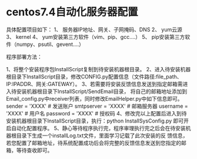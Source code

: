 ﻿
# centos7.4自动化服务器配置

具体配置项目如下：
1、	服务器IP地址、网关、子网掩码、DNS
2、	yum云源
3、	kernel
4、	yum安装第三方软件（vim、pip、gcc….）
5、	pip安装第三方软件（numpy、psutil、gevent….）

程序部署方法：

1、将整个安装程序包InstallScript复制到待安装机器根目录。
2、进入待安装机器根目录下InstallScript目录，修改CONFIG.py配置信息（文件路径:file_path、IP:IPADDR、网关:GATEWAY）。
3、若需要将安装反馈信息发送到指定邮箱需进入待安装机器根目录下InstallScript/SendEmail目录，
   将自己的邮箱地址添加到Email_config.py中receiver列表，同时修改EmailHelper.py中如下信息即可。
   sender = 'XXXX'      # 发送账户
   smtpserver = 'XXXX'  # 邮箱服务器
   username = 'XXXX'    # 用户名
   password = 'XXXX'    # 授权码
4、修改完以上配置后进入到待安装机器根目录下InstallScript目录，执行：python InstallSysConfig.py 即可开启自动化配置程序。
5、静心等待程序执行完，程序审理执行完之后会在待安装机器根目录下生成一个installLog.txt文件，里面学习记载了此次安装的反
   馈信息，若您配置了邮箱地址，待系统配置成功后会将完整的反馈信息发送到您指定的邮箱，等待查收即可。
